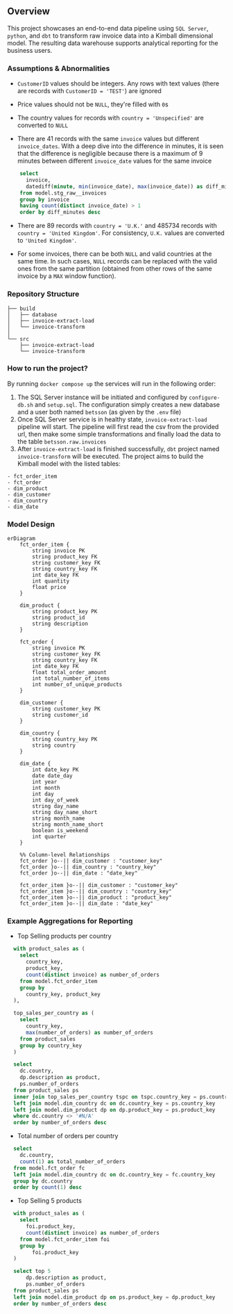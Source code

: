 ## Overview

This project showcases an end-to-end data pipeline using `SQL Server`, `python`, and `dbt` to transform raw invoice data into a Kimball dimensional model. The resulting data warehouse supports analytical reporting for the business users.

### Assumptions & Abnormalities

- `CustomerID` values should be integers. Any rows with text values (there are records with `CustomerID = 'TEST'`) are ignored

- Price values should not be `NULL`, they're filled with `0`s

- The country values for records with `country = 'Unspecified'` are converted to `NULL`

- There are 41 records with the same `invoice` values but different `invoice_dates`. With a deep dive into the difference in minutes, it is seen that the difference is negligible because there is a maximum of 9 minutes between different `invoice_date` values for the same invoice

```sql
    select
      invoice,
      datediff(minute, min(invoice_date), max(invoice_date)) as diff_minutes
    from model.stg_raw__invoices
    group by invoice
    having count(distinct invoice_date) > 1
    order by diff_minutes desc
```

- There are 89 records with `country = 'U.K.'` and 485734 records with `country = 'United Kingdom'`. For consistency, `U.K.` values are converted to `'United Kingdom'`.

- For some invoices, there can be both `NULL` and valid countries at the same time. In such cases, `NULL` records can be replaced with the valid ones from the same partition (obtained from other rows of the same invoice by a `MAX` window function).

### Repository Structure

```
├── build
│   ├── database
│   ├── invoice-extract-load
│   └── invoice-transform
│
└── src
    ├── invoice-extract-load
    └── invoice-transform
```

### How to run the project?

By running `docker compose up` the services will run in the following order:

1. The SQL Server instance will be initiated and configured by `configure-db.sh` and `setup.sql`. The configuration simply creates a new database and a user both named `betsson` (as given by the `.env` file)
2. Once SQL Server service is in healthy state, `invoice-extract-load` pipeline will start. The pipeline will first read the csv from the provided url, then make some simple transformations and finally load the data to the table `betsson.raw.invoices`
3. After `invoice-extract-load` is finished successfully, `dbt` project named `invoice-transform` will be executed. The project aims to build the Kimball model with the listed tables:

```
- fct_order_item
- fct_order
- dim_product
- dim_customer
- dim_country
- dim_date
```

### Model Design

```mermaid
erDiagram
    fct_order_item {
        string invoice PK
        string product_key FK
        string customer_key FK
        string country_key FK
        int date_key FK
        int quantity
        float price
    }

    dim_product {
        string product_key PK
        string product_id
        string description
    }

    fct_order {
        string invoice PK
        string customer_key FK
        string country_key FK
        int date_key FK
        float total_order_amount
        int total_number_of_items
        int number_of_unique_products
    }

    dim_customer {
        string customer_key PK
        string customer_id
    }

    dim_country {
        string country_key PK
        string country
    }

    dim_date {
        int date_key PK
        date date_day
        int year
        int month
        int day
        int day_of_week
        string day_name
        string day_name_short
        string month_name
        string month_name_short
        boolean is_weekend
        int quarter
    }

    %% Column-level Relationships
    fct_order }o--|| dim_customer : "customer_key"
    fct_order }o--|| dim_country : "country_key"
    fct_order }o--|| dim_date : "date_key"

    fct_order_item }o--|| dim_customer : "customer_key"
    fct_order_item }o--|| dim_country : "country_key"
    fct_order_item }o--|| dim_product : "product_key"
    fct_order_item }o--|| dim_date : "date_key"

```

### Example Aggregations for Reporting

- Top Selling products per country

```sql
  with product_sales as (
    select
      country_key,
      product_key,
      count(distinct invoice) as number_of_orders
    from model.fct_order_item
    group by
      country_key, product_key
  ),

  top_sales_per_country as (
    select
      country_key,
      max(number_of_orders) as number_of_orders
    from product_sales
    group by country_key
  )

  select
    dc.country,
    dp.description as product,
    ps.number_of_orders
  from product_sales ps
  inner join top_sales_per_country tspc on tspc.country_key = ps.country_key and tspc.number_of_orders = ps.number_of_orders
  left join model.dim_country dc on dc.country_key = ps.country_key
  left join model.dim_product dp on dp.product_key = ps.product_key
  where dc.country <> '#N/A'
  order by number_of_orders desc
```

- Total number of orders per country

```sql
  select
    dc.country,
    count(1) as total_number_of_orders
  from model.fct_order fc
  left join model.dim_country dc on dc.country_key = fc.country_key
  group by dc.country
  order by count(1) desc
```

- Top Selling 5 products

```sql
  with product_sales as (
    select
      foi.product_key,
      count(distinct invoice) as number_of_orders
    from model.fct_order_item foi
    group by
        foi.product_key
  )

  select top 5
      dp.description as product,
      ps.number_of_orders
  from product_sales ps
  left join model.dim_product dp on ps.product_key = dp.product_key
  order by number_of_orders desc
```
